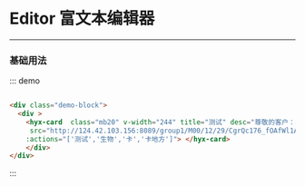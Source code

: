 
# Editor 富文本编辑器
----
### 基础用法
<div class="demo-block">
    <hyx-editor></hyx-editor>
</div>

::: demo
```html

<div class="demo-block">
  <div >
    <hyx-card  class="mb20" v-width="244" title="测试" desc="尊敬的客户：感谢您参加流量大放送活动，恭喜您获得"
     src="http://124.42.103.156:8089/group1/M00/12/29/CgrQc176_fOAfWl1ACVUV6IVQhs429.mp4"
    :actions="['测试','生物','卡','卡地方']"> </hyx-card>
    </div>
</div>


```
:::

